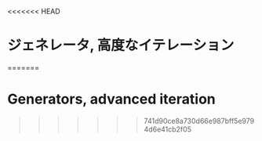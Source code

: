 
<<<<<<< HEAD
# ジェネレータ, 高度なイテレーション
=======
# Generators, advanced iteration
>>>>>>> 741d90ce8a730d66e987bff5e9794d6e41cb2f05
